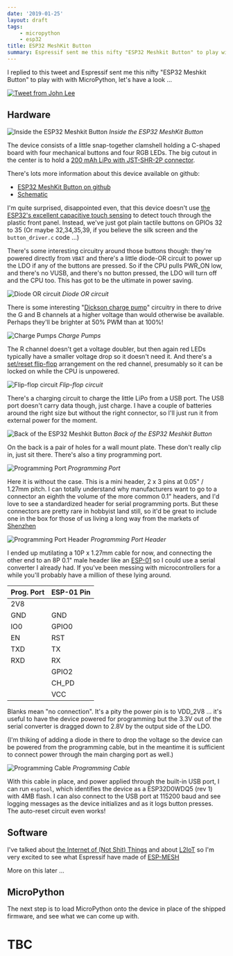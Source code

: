 ```yaml
---
date: '2019-01-25'
layout: draft
tags:
    - micropython
    - esp32
title: ESP32 MeshKit Button
summary: Espressif sent me this nifty "ESP32 Meshkit Button" to play with, let's have a look ...
---
```


I replied to this tweet and Espressif sent me this nifty "ESP32 Meshkit Button"
to play with with MicroPython, let's have a look ...

[![Tweet from John Lee](img/tweet.jpg)](https://twitter.com/EspressifSystem/status/1069227084650704902)

## Hardware

![Inside the ESP32 Meshkit Button](img/inside.jpg)
*Inside the ESP32 MeshKit Button*

The device consists of a little snap-together clamshell holding a C-shaped board with
four mechanical buttons and four RGB LEDs. The big cutout in the center is to hold a 
[200 mAh LiPo with JST-SHR-2P connector](img/battery.jpg).

There's lots more information about this device available on github:
* [ESP32 MeshKit Button on github](https://github.com/zhanzhaochen/ESP32-MeshKit-Button)
* [Schematic](https://github.com/zhanzhaochen/ESP32-MeshKit-Button/blob/master/docs/ESP32-MeshKit-Button_Schematic.pdf)

I'm quite surprised, disappointed even, that this device doesn't use 
[the ESP32's excellent capacitive touch sensing](/art/esp32-capacitive-sensors/) 
to detect touch through the plastic front panel. Instead, we've just got 
plain tactile buttons on GPIOs 32 to 35 (Or maybe 32,34,35,39, if you believe the
silk screen and the `button_driver.c` code ...)

There's some interesting circuitry around those buttons though: they're powered directly
from `VBAT` and there's a little diode-OR circuit to power up the LDO if any of the buttons
are pressed.  So if the CPU pulls PWR_ON low, and there's no VUSB, and there's no button pressed,
the LDO will turn off and the CPU too.  This has got to be the ultimate in power saving.

![Diode OR circuit](img/diode-or.png)
*Diode OR circuit*
 
There is some interesting
"[Dickson charge pump](https://en.wikipedia.org/wiki/Voltage_multiplier#Dickson_charge_pump)"
circuitry in there to drive the G and B channels at a higher voltage than would otherwise
be available.  Perhaps they'll be brighter at 50% PWM than at 100%!

![Charge Pumps](img/charge-pumps.png)
*Charge Pumps*

The R channel doesn't get a voltage doubler, but then again red LEDs typically have a smaller
voltage drop so it doesn't need it.  And there's a
[set/reset flip-flop](https://en.wikipedia.org/wiki/Flip-flop_(electronics)#Simple_set-reset_latches)
arrangement on the red channel, presumably so it can be locked on while the CPU is unpowered.

![Flip-flop circuit](img/flipflop.png)
*Flip-flop circuit*

There's a charging circuit to charge the little LiPo from a USB port.  The USB
port doesn't carry data though, just charge.  I have a couple of batteries around the
right size but without the right connector, so I'll just run it from external power for
the moment.

![Back of the ESP32 Meshkit Button](img/back.jpg)
*Back of the ESP32 Meshkit Button*

On the back is a pair of holes for a wall mount plate.  These don't really clip in, just sit
there.  There's also a tiny programming port.

![Programming Port](img/port.jpg)
*Programming Port*

Here it is without the case.  This is a mini header, 2 x 3 pins at
0.05" / 1.27mm pitch.  I can totally understand why manufacturers want to go to 
a connector an eighth the volume of the more common 0.1" headers, and I'd love to see
a standardized header for serial programming ports.  But these connectors are pretty
rare in hobbyist land still, so it'd be great to include one in the box for
those of us living a long way from the markets of
[Shenzhen](https://en.wikipedia.org/wiki/Shenzhen)

![Programming Port Header](img/header.png)
*Programming Port Header*

I ended up mutilating a 10P x 1.27mm cable for now, and connecting the other end
to an 8P 0.1" male header like an [ESP-01](https://en.wikipedia.org/wiki/ESP8266#Pinout_of_ESP-01)
so I could use a serial converter I already had.  If you've been
messing with microcontrollers for a while you'll probably have a million of these
lying around.

Prog. Port | ESP-01 Pin
--- | ---
2V8 |
GND | GND
IO0 | GPIO0
EN  | RST
TXD | TX
RXD | RX
    | GPIO2
    | CH_PD
    | VCC

Blanks mean "no connection".  It's a pity the power pin is to VDD_2V8 ... it's useful 
to have the device powered for programming but the 3.3V out of the serial converter is
dragged down to 2.8V by the output side of the LDO.

(I'm thiking of adding a diode in there to drop the voltage so the device can be 
powered from the programming cable, but in the meantime it is sufficient to connect
power through the main charging port as well.)

![Programming Cable](img/cable.jpg)
*Programming Cable*

With this cable in place, and power applied through the built-in USB port, I can run
`esptool`, which identifies the device as a ESP32D0WDQ5 (rev 1) with 4MB flash.
I can also connect to the USB port at 115200 baud and see logging messages as the device
initializes and as it logs button presses.  The auto-reset circuit even works!

## Software

I've talked about [the Internet of (Not Shit) Things](/art/the-internet-of-not-shit-things/)
and about [L2IoT](/art/l2iot-iot-without-ip/) so I'm very excited to see what Espressif have
made of [ESP-MESH](https://docs.espressif.com/projects/esp-idf/en/latest/api-guides/mesh.html)

More on this later ...

## MicroPython

The next step is to load MicroPython onto the device in place of the shipped firmware, and 
see what we can come up with.

# TBC


